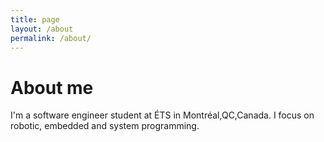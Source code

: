 ```yaml
---
title: page
layout: /about
permalink: /about/
---
```


# About me

I'm a software engineer student at ÉTS in Montréal,QC,Canada. I focus on robotic, embedded and system programming.

